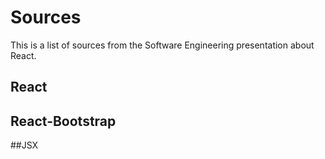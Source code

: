 # Sources
This is a list of sources from the Software Engineering presentation about React.

## React

## React-Bootstrap

##JSX